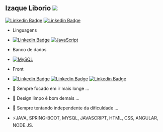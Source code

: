 ## Izaque Liborio <img src="https://github.githubassets.com/images/mona-whisper.gif">


 [![Linkedin Badge](https://img.shields.io/badge/-IzaqueLiborio-blue?style=flat-square&logo=Linkedin&logoColor=white&link=https://www.linkedin.com/in/izaque-liborio-388b99154//)](https://www.linkedin.com/in/izaque-liborio-388b99154/)
 [![Linkedin Badge](https://img.shields.io/badge/-IzaqueLib-red?style=flat-square&logo=Instagram&logoColor=white&link=https://www.instagram.com/izaquelib/)](https://www.linkedin.com/in/izaque-liborio-388b99154/)




- Linguagens
-   [![Linkedin Badge](https://img.shields.io/badge/-Java-red?style=flat-square&logo=Java&logoColor=white&link=#)](#)
  [![JavaScript](https://img.shields.io/badge/-JavaScript-eee?style=flat-square&logo=javascript&logoColor=DD9C25)](#)

- Banco de dados
- [![MySQL](http://img.shields.io/badge/-MySQL-eee?style=flat-square&logo=mysql&logoColor=4479A1)](#)
- Front
- [![Linkedin Badge](https://img.shields.io/badge/-HTML-orange?style=flat-square&logo=HTML5&logoColor=white&link=#)](#)
  [![Linkedin Badge](https://img.shields.io/badge/-CSS-blue?style=flat-square&logo=Css3&logoColor=white&link=#)](#)
  [![Linkedin Badge](https://img.shields.io/badge/-Angular-red?style=flat-square&logo=AngularJs&logoColor=white&link=#)](#)
- 🔭 Sempre focado em ir mais longe ...
- 🌱 Design limpo é bom demais ...
- 💬 Sempre tentando independente da dificuldade ...
- ⚡JAVA, SPRING-BOOT, MYSQL, JAVASCRIPT, HTML, CSS, ANGULAR, NODE.JS.




